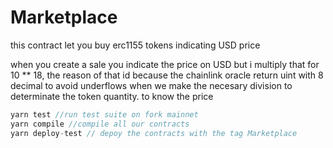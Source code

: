 # Marketplace

this contract let you buy erc1155 tokens indicating USD price

when you create a sale you indicate the price on USD but i multiply that for 10 ** 18, the reason of that id because the chainlink oracle return uint with 8 decimal to avoid underflows when we make the necesary division to determinate the token quantity. to know the price 

``` js
yarn test //run test suite on fork mainnet
yarn compile //compile all our contracts 
yarn deploy-test // depoy the contracts with the tag Marketplace
```

